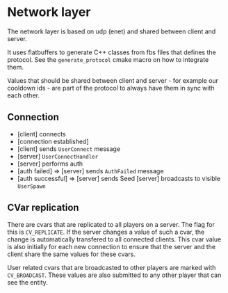 # Network layer

The network layer is based on udp (enet) and shared between client and server.

It uses flatbuffers to generate C++ classes from fbs files that defines the protocol.
See the `generate_protocol` cmake macro on how to integrate them.

Values that should be shared between client and server - for example our cooldown ids - are
part of the protocol to always have them in sync with each other.

## Connection

* [client] connects
* [connection established]
* [client] sends `UserConnect` message
* [server] `UserConnectHandler`
* [server] performs auth
* [auth failed] => [server] sends `AuthFailed` message
* [auth successful] => [server] sends Seed [server] broadcasts to visible `UserSpawn`

## CVar replication

There are cvars that are replicated to all players on a server. The flag for this is `CV_REPLICATE`. If the server changes a value of such a cvar, the change
is automatically transfered to all connected clients. This cvar value is also initially for each new connection to ensure that the server and the client share
the same values for these cvars.

User related cvars that are broadcasted to other players are marked with `CV_BROADCAST`. These values are also submitted to any other player that can see the
entity.
